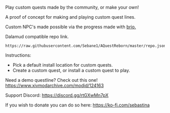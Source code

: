 Play custom quests made by the community, or make your own!

A proof of concept for making and playing custom quest lines.

Custom NPC's made possible via the progress made with [brio.](https://github.com/Etheirys/Brio)

Dalamud compatible repo link.
```
https://raw.githubusercontent.com/Sebane1/AQuestReborn/master/repo.json
```

Instructions:
- Pick a default install location for custom quests.
- Create a custom quest, or install a custom quest to play.

Need a demo questline? Check out this one!
https://www.xivmodarchive.com/modid/124163

Support Discord:
https://discord.gg/rtGXwMn7pX

If you wish to donate you can do so here:
https://ko-fi.com/sebastina
